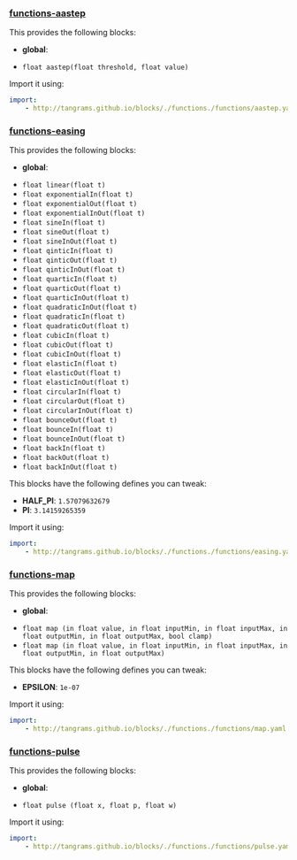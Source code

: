 

### [functions-aastep](https://github.com/tangrams/blocks/blob/gh-pages/functions/aastep.yaml)

This provides the following blocks:

- **global**:
 + `float aastep(float threshold, float value) `

Import it using:

```yaml
import:
    - http://tangrams.github.io/blocks/./functions./functions/aastep.yaml
```




### [functions-easing](https://github.com/tangrams/blocks/blob/gh-pages/functions/easing.yaml)

This provides the following blocks:

- **global**:
 + `float linear(float t) `
 + `float exponentialIn(float t) `
 + `float exponentialOut(float t) `
 + `float exponentialInOut(float t) `
 + `float sineIn(float t) `
 + `float sineOut(float t) `
 + `float sineInOut(float t) `
 + `float qinticIn(float t) `
 + `float qinticOut(float t) `
 + `float qinticInOut(float t) `
 + `float quarticIn(float t) `
 + `float quarticOut(float t) `
 + `float quarticInOut(float t) `
 + `float quadraticInOut(float t) `
 + `float quadraticIn(float t) `
 + `float quadraticOut(float t) `
 + `float cubicIn(float t) `
 + `float cubicOut(float t) `
 + `float cubicInOut(float t) `
 + `float elasticIn(float t) `
 + `float elasticOut(float t) `
 + `float elasticInOut(float t) `
 + `float circularIn(float t) `
 + `float circularOut(float t) `
 + `float circularInOut(float t) `
 + `float bounceOut(float t) `
 + `float bounceIn(float t) `
 + `float bounceInOut(float t) `
 + `float backIn(float t) `
 + `float backOut(float t) `
 + `float backInOut(float t) `

This blocks have the following defines you can tweak:
 - **HALF_PI**: ```1.57079632679```
 - **PI**: ```3.14159265359```


Import it using:

```yaml
import:
    - http://tangrams.github.io/blocks/./functions./functions/easing.yaml
```




### [functions-map](https://github.com/tangrams/blocks/blob/gh-pages/functions/map.yaml)

This provides the following blocks:

- **global**:
 + `float map (in float value, in float inputMin, in float inputMax, in float outputMin, in float outputMax, bool clamp) `
 + `float map (in float value, in float inputMin, in float inputMax, in float outputMin, in float outputMax) `

This blocks have the following defines you can tweak:
 - **EPSILON**: ```1e-07```


Import it using:

```yaml
import:
    - http://tangrams.github.io/blocks/./functions./functions/map.yaml
```




### [functions-pulse](https://github.com/tangrams/blocks/blob/gh-pages/functions/pulse.yaml)

This provides the following blocks:

- **global**:
 + `float pulse (float x, float p, float w) `

Import it using:

```yaml
import:
    - http://tangrams.github.io/blocks/./functions./functions/pulse.yaml
```


